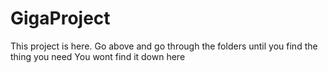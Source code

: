 # GigaProject
This project is here. Go above and go through the folders until you find the thing you need
You wont find it down here
